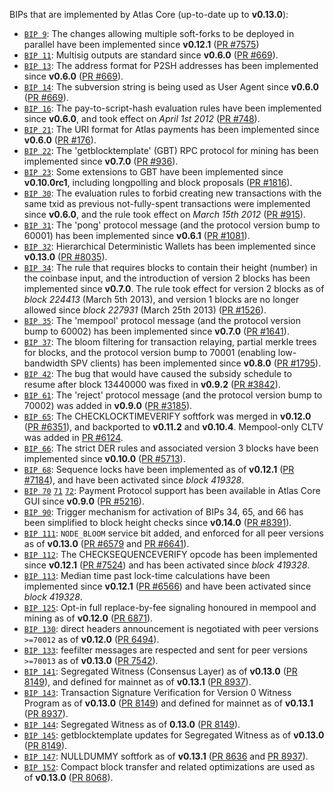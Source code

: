 BIPs that are implemented by Atlas Core (up-to-date up to **v0.13.0**):

* [`BIP 9`](https://github.com/atlas/bips/blob/master/bip-0009.mediawiki): The changes allowing multiple soft-forks to be deployed in parallel have been implemented since **v0.12.1**  ([PR #7575](https://github.com/AtlasProject/Atlascoin/pull/7575))
* [`BIP 11`](https://github.com/atlas/bips/blob/master/bip-0011.mediawiki): Multisig outputs are standard since **v0.6.0** ([PR #669](https://github.com/AtlasProject/Atlascoin/pull/669)).
* [`BIP 13`](https://github.com/atlas/bips/blob/master/bip-0013.mediawiki): The address format for P2SH addresses has been implemented since **v0.6.0** ([PR #669](https://github.com/AtlasProject/Atlascoin/pull/669)).
* [`BIP 14`](https://github.com/atlas/bips/blob/master/bip-0014.mediawiki): The subversion string is being used as User Agent since **v0.6.0** ([PR #669](https://github.com/AtlasProject/Atlascoin/pull/669)).
* [`BIP 16`](https://github.com/atlas/bips/blob/master/bip-0016.mediawiki): The pay-to-script-hash evaluation rules have been implemented since **v0.6.0**, and took effect on *April 1st 2012* ([PR #748](https://github.com/AtlasProject/Atlascoin/pull/748)).
* [`BIP 21`](https://github.com/atlas/bips/blob/master/bip-0021.mediawiki): The URI format for Atlas payments has been implemented since **v0.6.0** ([PR #176](https://github.com/AtlasProject/Atlascoin/pull/176)).
* [`BIP 22`](https://github.com/atlas/bips/blob/master/bip-0022.mediawiki): The 'getblocktemplate' (GBT) RPC protocol for mining has been implemented since **v0.7.0** ([PR #936](https://github.com/AtlasProject/Atlascoin/pull/936)).
* [`BIP 23`](https://github.com/atlas/bips/blob/master/bip-0023.mediawiki): Some extensions to GBT have been implemented since **v0.10.0rc1**, including longpolling and block proposals ([PR #1816](https://github.com/AtlasProject/Atlascoin/pull/1816)).
* [`BIP 30`](https://github.com/atlas/bips/blob/master/bip-0030.mediawiki): The evaluation rules to forbid creating new transactions with the same txid as previous not-fully-spent transactions were implemented since **v0.6.0**, and the rule took effect on *March 15th 2012* ([PR #915](https://github.com/AtlasProject/Atlascoin/pull/915)).
* [`BIP 31`](https://github.com/atlas/bips/blob/master/bip-0031.mediawiki): The 'pong' protocol message (and the protocol version bump to 60001) has been implemented since **v0.6.1** ([PR #1081](https://github.com/AtlasProject/Atlascoin/pull/1081)).
* [`BIP 32`](https://github.com/atlas/bips/blob/master/bip-0032.mediawiki): Hierarchical Deterministic Wallets has been implemented since **v0.13.0** ([PR #8035](https://github.com/AtlasProject/Atlascoin/pull/8035)).
* [`BIP 34`](https://github.com/atlas/bips/blob/master/bip-0034.mediawiki): The rule that requires blocks to contain their height (number) in the coinbase input, and the introduction of version 2 blocks has been implemented since **v0.7.0**. The rule took effect for version 2 blocks as of *block 224413* (March 5th 2013), and version 1 blocks are no longer allowed since *block 227931* (March 25th 2013) ([PR #1526](https://github.com/AtlasProject/Atlascoin/pull/1526)).
* [`BIP 35`](https://github.com/atlas/bips/blob/master/bip-0035.mediawiki): The 'mempool' protocol message (and the protocol version bump to 60002) has been implemented since **v0.7.0** ([PR #1641](https://github.com/AtlasProject/Atlascoin/pull/1641)).
* [`BIP 37`](https://github.com/atlas/bips/blob/master/bip-0037.mediawiki): The bloom filtering for transaction relaying, partial merkle trees for blocks, and the protocol version bump to 70001 (enabling low-bandwidth SPV clients) has been implemented since **v0.8.0** ([PR #1795](https://github.com/AtlasProject/Atlascoin/pull/1795)).
* [`BIP 42`](https://github.com/atlas/bips/blob/master/bip-0042.mediawiki): The bug that would have caused the subsidy schedule to resume after block 13440000 was fixed in **v0.9.2** ([PR #3842](https://github.com/AtlasProject/Atlascoin/pull/3842)).
* [`BIP 61`](https://github.com/atlas/bips/blob/master/bip-0061.mediawiki): The 'reject' protocol message (and the protocol version bump to 70002) was added in **v0.9.0** ([PR #3185](https://github.com/AtlasProject/Atlascoin/pull/3185)).
* [`BIP 65`](https://github.com/atlas/bips/blob/master/bip-0065.mediawiki): The CHECKLOCKTIMEVERIFY softfork was merged in **v0.12.0** ([PR #6351](https://github.com/AtlasProject/Atlascoin/pull/6351)), and backported to **v0.11.2** and **v0.10.4**. Mempool-only CLTV was added in [PR #6124](https://github.com/AtlasProject/Atlascoin/pull/6124).
* [`BIP 66`](https://github.com/atlas/bips/blob/master/bip-0066.mediawiki): The strict DER rules and associated version 3 blocks have been implemented since **v0.10.0** ([PR #5713](https://github.com/AtlasProject/Atlascoin/pull/5713)).
* [`BIP 68`](https://github.com/atlas/bips/blob/master/bip-0068.mediawiki): Sequence locks have been implemented as of **v0.12.1**  ([PR #7184](https://github.com/AtlasProject/Atlascoin/pull/7184)), and have been activated since *block 419328*.
* [`BIP 70`](https://github.com/atlas/bips/blob/master/bip-0070.mediawiki) [`71`](https://github.com/atlas/bips/blob/master/bip-0071.mediawiki) [`72`](https://github.com/atlas/bips/blob/master/bip-0072.mediawiki): Payment Protocol support has been available in Atlas Core GUI since **v0.9.0** ([PR #5216](https://github.com/AtlasProject/Atlascoin/pull/5216)).
* [`BIP 90`](https://github.com/atlas/bips/blob/master/bip-0090.mediawiki): Trigger mechanism for activation of BIPs 34, 65, and 66 has been simplified to block height checks since **v0.14.0** ([PR #8391](https://github.com/AtlasProject/Atlascoin/pull/8391)).
* [`BIP 111`](https://github.com/atlas/bips/blob/master/bip-0111.mediawiki): `NODE_BLOOM` service bit added, and enforced for all peer versions as of **v0.13.0** ([PR #6579](https://github.com/AtlasProject/Atlascoin/pull/6579) and [PR #6641](https://github.com/AtlasProject/Atlascoin/pull/6641)).
* [`BIP 112`](https://github.com/atlas/bips/blob/master/bip-0112.mediawiki): The CHECKSEQUENCEVERIFY opcode has been implemented since **v0.12.1** ([PR #7524](https://github.com/AtlasProject/Atlascoin/pull/7524)) and has been activated since *block 419328*.
* [`BIP 113`](https://github.com/atlas/bips/blob/master/bip-0113.mediawiki): Median time past lock-time calculations have been implemented since **v0.12.1** ([PR #6566](https://github.com/AtlasProject/Atlascoin/pull/6566)) and have been activated since *block 419328*.
* [`BIP 125`](https://github.com/atlas/bips/blob/master/bip-0125.mediawiki): Opt-in full replace-by-fee signaling honoured in mempool and mining as of **v0.12.0** ([PR 6871](https://github.com/AtlasProject/Atlascoin/pull/6871)).
* [`BIP 130`](https://github.com/atlas/bips/blob/master/bip-0130.mediawiki): direct headers announcement is negotiated with peer versions `>=70012` as of **v0.12.0** ([PR 6494](https://github.com/AtlasProject/Atlascoin/pull/6494)).
* [`BIP 133`](https://github.com/atlas/bips/blob/master/bip-0133.mediawiki): feefilter messages are respected and sent for peer versions `>=70013` as of **v0.13.0** ([PR 7542](https://github.com/AtlasProject/Atlascoin/pull/7542)).
* [`BIP 141`](https://github.com/atlas/bips/blob/master/bip-0141.mediawiki): Segregated Witness (Consensus Layer) as of **v0.13.0** ([PR 8149](https://github.com/AtlasProject/Atlascoin/pull/8149)), and defined for mainnet as of **v0.13.1** ([PR 8937](https://github.com/AtlasProject/Atlascoin/pull/8937)).
* [`BIP 143`](https://github.com/atlas/bips/blob/master/bip-0143.mediawiki): Transaction Signature Verification for Version 0 Witness Program as of **v0.13.0** ([PR 8149](https://github.com/AtlasProject/Atlascoin/pull/8149)) and defined for mainnet as of **v0.13.1** ([PR 8937](https://github.com/AtlasProject/Atlascoin/pull/8937)).
* [`BIP 144`](https://github.com/atlas/bips/blob/master/bip-0144.mediawiki): Segregated Witness as of **0.13.0** ([PR 8149](https://github.com/AtlasProject/Atlascoin/pull/8149)).
* [`BIP 145`](https://github.com/atlas/bips/blob/master/bip-0145.mediawiki): getblocktemplate updates for Segregated Witness as of **v0.13.0** ([PR 8149](https://github.com/AtlasProject/Atlascoin/pull/8149)).
* [`BIP 147`](https://github.com/atlas/bips/blob/master/bip-0147.mediawiki): NULLDUMMY softfork as of **v0.13.1** ([PR 8636](https://github.com/AtlasProject/Atlascoin/pull/8636) and [PR 8937](https://github.com/AtlasProject/Atlascoin/pull/8937)).
* [`BIP 152`](https://github.com/atlas/bips/blob/master/bip-0152.mediawiki): Compact block transfer and related optimizations are used as of **v0.13.0** ([PR 8068](https://github.com/AtlasProject/Atlascoin/pull/8068)).
